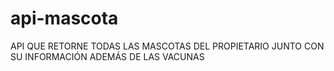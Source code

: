 # api-mascota
API QUE RETORNE TODAS LAS MASCOTAS DEL PROPIETARIO JUNTO CON SU INFORMACIÓN ADEMÁS DE LAS VACUNAS
